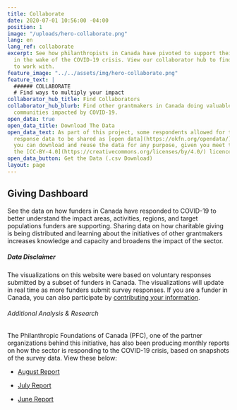 ```yaml
---
title: Collaborate
date: 2020-07-01 10:56:00 -04:00
position: 1
image: "/uploads/hero-collaborate.png"
lang: en
lang_ref: collaborate
excerpt: See how philanthropists in Canada have pivoted to support their communities
  in the wake of the COVID-19 crisis. View our collaborator hub to find other funders
  to work with.
feature_image: "../../assets/img/hero-collaborate.png"
feature_text: |
  ###### COLLABORATE
  # Find ways to multiply your impact
collaborator_hub_title: Find Collaborators
collaborator_hub_blurb: Find other grantmakers in Canada doing valuable work to support
  communities impacted by COVID-19.
open_data: true
open_data_title: Download The Data
open_data_text: As part of this project, some respondents allowed for their survey
  response data to be shared as [open data](https://okfn.org/opendata/). This means
  you can download and reuse the data for any purpose, given you meet the terms of
  the [CC-BY-4.0](https://creativecommons.org/licenses/by/4.0/) licence.
open_data_button: Get the Data (.csv Download)
layout: page
---
```


## Giving Dashboard

See the data on how funders in Canada have responded to COVID-19 to better understand the impact areas, activities, regions, and target populations funders are supporting. Sharing data on how charitable giving is being distributed and learning about the initiatives of other grantmakers increases knowledge and capacity and broadens the impact of the sector.

##### Data Disclaimer

The visualizations on this website were based on voluntary responses submitted by a subset of funders in Canada. The visualizations will update in real time as more funders submit survey responses. If you are a funder in Canada, you can also participate by [contributing your information](/en/participate).

###### Additional Analysis & Research

The Philanthropic Foundations of Canada (PFC), one of the partner organizations behind this initiative, has also been producing monthly reports on how the sector is responding to the COVID-19 crisis, based on snapshots of the survey data. View these below:

* [August Report](https://pfc.ca/wp-content/uploads/2020/08/pfc005-covid-survey-august-2020-en_9.pdf)

* [July Report](https://pfc.ca/wp-content/uploads/2020/08/pfc_insights_covid19_july_eng_te-act.pdf)

* [June Report](https://pfc.ca/wp-content/uploads/2020/06/pfc-covid-insights-english-june-2020.pdf)